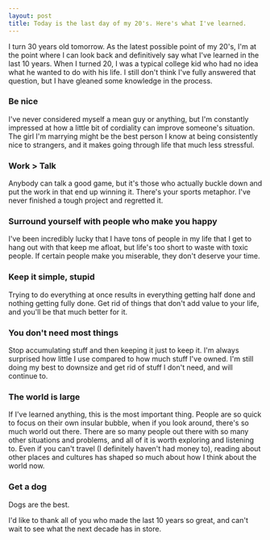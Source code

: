 ```yaml
---
layout: post
title: Today is the last day of my 20's. Here's what I've learned.
---
```


I turn 30 years old tomorrow. As the latest possible point of my 20's, I'm at the point where I can look back and definitively say what I've learned in the last 10 years. When I turned 20, I was a typical college kid who had no idea what he wanted to do with his life. I still don't think I've fully answered that question, but I have gleaned some knowledge in the process.

### Be nice

I've never considered myself a mean guy or anything, but I'm constantly impressed at how a little bit of cordiality can improve someone's situation. The girl I'm marrying might be the best person I know at being consistently nice to strangers, and it makes going through life that much less stressful.

### Work > Talk

Anybody can talk a good game, but it's those who actually buckle down and put the work in that end up winning it. There's your sports metaphor. I've never finished a tough project and regretted it.

### Surround yourself with people who make you happy

I've been incredibly lucky that I have tons of people in my life that I get to hang out with that keep me afloat, but life's too short to waste with toxic people. If certain people make you miserable, they don't deserve your time.

### Keep it simple, stupid

Trying to do everything at once results in everything getting half done and nothing getting fully done. Get rid of things that don't add value to your life, and you'll be that much better for it.

### You don't need most things

Stop accumulating stuff and then keeping it just to keep it. I'm always surprised how little I use compared to how much stuff I've owned. I'm still doing my best to downsize and get rid of stuff I don't need, and will continue to.

### The world is large

If I've learned anything, this is the most important thing. People are so quick to focus on their own insular bubble, when if you look around, there's so much world out there. There are so many people out there with so many other situations and problems, and all of it is worth exploring and listening to. Even if you can't travel (I definitely haven't had money to), reading about other places and cultures has shaped so much about how I think about the world now.

### Get a dog

Dogs are the best.


I'd like to thank all of you who made the last 10 years so great, and can't wait to see what the next decade has in store.
